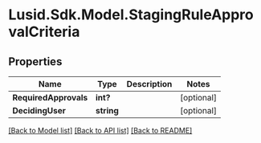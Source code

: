 # Lusid.Sdk.Model.StagingRuleApprovalCriteria

## Properties

Name | Type | Description | Notes
------------ | ------------- | ------------- | -------------
**RequiredApprovals** | **int?** |  | [optional] 
**DecidingUser** | **string** |  | [optional] 

[[Back to Model list]](../README.md#documentation-for-models) [[Back to API list]](../README.md#documentation-for-api-endpoints) [[Back to README]](../README.md)

